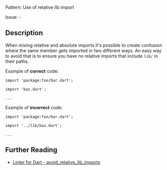 Pattern: Use of relative lib import

Issue: -

## Description

When mixing relative and absolute imports it's possible to create confusion
where the same member gets imported in two different ways. An easy way to avoid
that is to ensure you have no relative imports that include `lib/` in their
paths.

Example of **correct** code:

```
import 'package:foo/bar.dart';

import 'baz.dart';

...
```

Example of **incorrect** code:

```
import 'package:foo/bar.dart';

import '../lib/baz.dart';

...
```

## Further Reading

* [Linter for Dart - avoid_relative_lib_imports](https://dart.dev/tools/linter-rules/avoid_relative_lib_imports)
